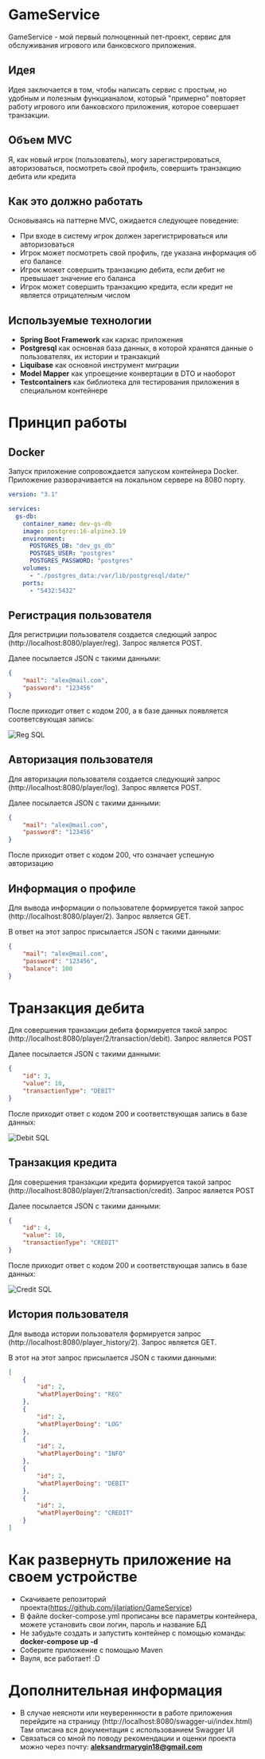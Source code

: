 # GameService

GameService - мой первый полноценный пет-проект, сервис для обслуживания игрового или банковского приложения.

## Идея
Идея заключается в том, чтобы написать сервис с простым, но удобным и полезным функцианалом, который "примерно" повторяет
работу игрового или банковского приложения, которое совершает транзакции.

## Объем MVC
Я, как новый игрок (пользователь), могу зарегистрироваться, авторизоваться, посмотреть свой профиль, совершить транзакцию дебита
или кредита

## Как это должно работать
Основываясь на паттерне MVC, ожидается следующее поведение:
- При входе в систему игрок должен зарегистрироваться или авторизоваться
- Игрок может посмотреть свой профиль, где указана информация об его балансе
- Игрок может совершить транзакцию дебита, если дебит не превышает значение его баланса
- Игрок может совершить транзакцию кредита, если кредит не является отрицателным числом

## Используемые технологии
- **Spring Boot Framework** как каркас приложения
- **Postgresql** как основная база данных, в которой хранятся данные о пользователях, их истории и транзакций
- **Liquibase** как основной инструмент миграции
- **Model Mapper** как упроещение конвертации в DTO и наоборот
- **Testсontainers** как библиотека для тестирования приложения в специальном контейнере

# Принцип работы

## Docker
Запуск приложение сопровождается запуском контейнера Docker. Приложение разворачивается на локальном сервере на 8080 порту.
```yaml
version: "3.1"

services:
  gs-db:
    container_name: dev-gs-db
    image: postgres:16-alpine3.19
    environment:
      POSTGRES_DB: "dev_gs_db"
      POSTGES_USER: "postgres"
      POSTGRES_PASSWORD: "postgres"
    volumes:
      - "./postgres_data:/var/lib/postgresql/date/"
    ports:
      - "5432:5432"
```

## Регистрация пользователя
Для регистриции пользователя создается следющий запрос (http://localhost:8080/player/reg). Запрос является POST.

Далее посылается JSON с такими данными:
```json
{
    "mail": "alex@mail.com",
    "password": "123456"
}
```
После приходит ответ с кодом 200, а в базе данных появляется соответсвующая запись:

![Reg SQL ](https://github.com/jilariation/GameService/assets/117482776/d147d4de-4e90-4a50-b2fb-db35e1177bbd)

## Авторизация пользователя
Для авторизации пользователя создается следующий запрос (http://localhost:8080/player/log). Запрос является POST.

Далее посылается JSON с такими данными:
```json
{
    "mail": "alex@mail.com",
    "password": "123456"
}
```

После приходит ответ с кодом 200, что означает успешную авторизацию

## Информация о профиле
Для вывода информации о пользователе формируется такой запрос (http://localhost:8080/player/2). Запрос является GET.

В ответ на этот запрос присылается JSON с такими данными:
```json
{
    "mail": "alex@mail.com",
    "password": "123456",
    "balance": 100
}
```

# Транзакция дебита
Для совершения транзакции дебита формируется такой запрос (http://localhost:8080/player/2/transaction/debit). 
Запрос является POST

Далее посылается JSON с такими данными:
```json
{
    "id": 3,
    "value": 10,
    "transactionType": "DEBIT"
}
```

После приходит ответ с кодом 200 и соответствующая запись в базе данных:

![Debit SQL](https://github.com/jilariation/GameService/assets/117482776/fb06307f-e3ad-4ab4-8bcf-9e70c6133e91)

## Транзакция кредита
Для совершения транзакции кредита формируется такой запрос (http://localhost:8080/player/2/transaction/credit).
Запрос является POST

Далее посылается JSON с такими данными:
```json
{
    "id": 4,
    "value": 10,
    "transactionType": "CREDIT"
}
```

После приходит ответ с кодом 200 и соответствующая запись в базе данных:

![Credit SQL](https://github.com/jilariation/GameService/assets/117482776/261cefbd-3a5a-447d-b524-0a8870dd3881)

## История пользователя
Для вывода истории пользователя формируется запрос (http://localhost:8080/player_history/2). Запрос является GET.

В этот на этот запрос присылается JSON с такими данными:
```json
[
    {
        "id": 2,
        "whatPlayerDoing": "REG"
    },
    {
        "id": 2,
        "whatPlayerDoing": "LOG"
    },
    {
        "id": 2,
        "whatPlayerDoing": "INFO"
    },
    {
        "id": 2,
        "whatPlayerDoing": "DEBIT"
    },
    {
        "id": 2,
        "whatPlayerDoing": "CREDIT"
    }
]
```

# Как развернуть приложение на своем устройстве
* Скачиваете репозиторий проекта(https://github.com/jilariation/GameService)
* В файле docker-compose.yml прописаны все параметры контейнера, можете установить свои логин, пароль и название БД
* Не забудьте создать и запустить контейнер с помощью команды: **docker-compose up -d**
* Соберите приложение с помощью Maven
* Вауля, все работает! :D

# Дополнительная информация
* В случае неясноти или неувереннности в работе приложения перейдите на страницу (http://localhost:8080/swagger-ui/index.html) Там описана вся документация с использованием Swagger UI
* Связаться со мной по поводу рекомендации и оценки проекта можно через почту: **aleksandrmarygin18@gmail.com** 